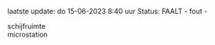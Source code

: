 laatste update: 
do 15-06-2023  8:40   uur 
Status: FAALT - fout - 
<div class="service R">schijfruimte</div><div class="service R">microstation</div>